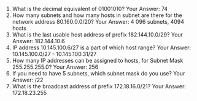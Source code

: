 1. What is the decimal equivalent of 01001010?
   Your Answer: 74
2. How many subnets and how many hosts in subnet are there for the network
   address 80.160.0.0/20?
   Your Answer: 4 096 subnets, 4094 hosts
3. What is the last usable host address of prefix 182.144.10.0/29?
   Your Answer: 182.144.10.6
4. IP address 10.145.100.6/27 is a part of which host range?
   Your Answer: 10.145.100.0/27 - 10.145.100.31/27
5. How many IP addresses can be assigned to hosts, for Subnet Mask
   255.255.255.0?
   Your Answer: 256
6. If you need to have 5 subnets, which subnet mask do you use?
   Your Answer: /22
7. What is the broadcast address of prefix 172.18.16.0/21?
   Your Answer: 172.18.23.255
